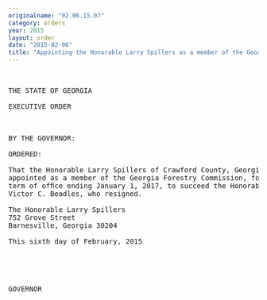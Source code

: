```yaml
---
originalname: "02.06.15.07"
category: orders
year: 2015
layout: order
date: "2015-02-06"
title: "Appointing the Honorable Larry Spillers as a member of the Georgia Forestry Commission"
---
```

<pre>
 

THE STATE OF GEORGIA

EXECUTIVE ORDER

 

BY THE GOVERNOR:

ORDERED:

That the Honorable Larry Spillers of Crawford County, Georgia, is
appointed as a member of the Georgia Forestry Commission, for a
term of ofﬁce ending January 1, 2017, to succeed the Honorable
Victor C. Beadles, who resigned.

The Honorable Larry Spillers
752 Grove Street
Barnesville, Georgia 30204

This sixth day of February, 2015

 

 

GOVERNOR

 

 

</pre>

